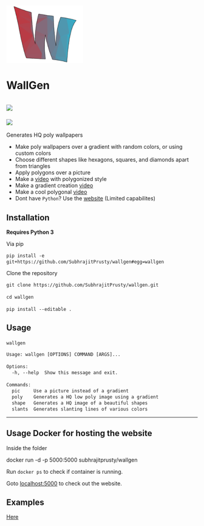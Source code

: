 <img src="./images/logo.png" width="40%" alt="logo">

# WallGen
![](https://img.shields.io/badge/Python-3-blue.svg?style=for-the-badge&logo=python)
----
[![](https://img.shields.io/badge/Website-blue.svg?style=for-the-badge)](https://subhrajitprusty.github.io/wallgen/)

Generates HQ poly wallpapers

- Make poly wallpapers over a gradient with random colors, or using custom colors
- Choose different shapes like hexagons, squares, and diamonds apart from triangles
- Apply polygons over a picture
- Make a [video](https://gist.github.com/SubhrajitPrusty/5f303202c615e42e12b1a640322f9fec) with polygonized style
- Make a gradient creation [video](https://gist.github.com/SubhrajitPrusty/e994ce8f3b643382328c1c779893a721)
- Make a cool polygonal [video](https://gist.github.com/SubhrajitPrusty/37cf527ca4d92ed4a19af91099984b51)
- Dont have `Python`? Use the [website](https://subhrajitprusty.github.io/wallgen/) (Limited capabilites)

## Installation

**Requires Python 3**

Via pip

```pip
pip install -e git+https://github.com/SubhrajitPrusty/wallgen#egg=wallgen
```


Clone the repository

```
git clone https://github.com/SubhrajitPrusty/wallgen.git

cd wallgen

pip install --editable .
```

## Usage

`wallgen`

```
Usage: wallgen [OPTIONS] COMMAND [ARGS]...

Options:
  -h, --help  Show this message and exit.

Commands:
  pic     Use a picture instead of a gradient
  poly    Generates a HQ low poly image using a gradient
  shape   Generates a HQ image of a beautiful shapes
  slants  Generates slanting lines of various colors

```

----

## Usage Docker for hosting the website

Inside the folder

docker run -d -p 5000:5000 subhrajitprusty/wallgen

Run `docker ps` to check if container is running.

Goto [localhost:5000](http://localhost:5000) to check out the website.

## Examples

[Here](./examples.md)
